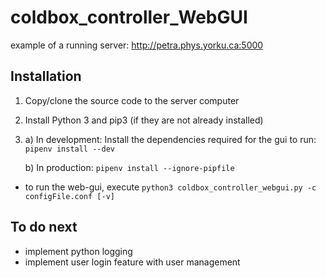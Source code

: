 # coldbox_controller_WebGUI


example of a running server:
http://petra.phys.yorku.ca:5000



Installation
------------
1. Copy/clone the source code to the server computer
2. Install Python 3 and pip3 (if they are not already installed)
3. a) In development: Install the dependencies required for the gui to run:
    `pipenv install --dev`

   b) In production:
    `pipenv install --ignore-pipfile`


- to run the web-gui, execute `python3 coldbox_controller_webgui.py -c configFile.conf [-v]`


To do next
----------
- implement python logging
- implement user login feature with user management
